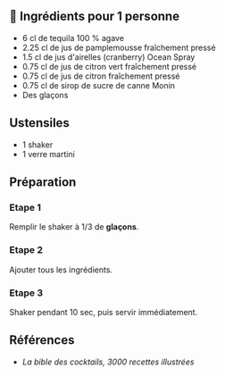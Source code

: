 ## 🦅 Ingrédients pour 1 personne

- 6 cl de tequila 100 % agave
- 2.25 cl de jus de pamplemousse fraîchement pressé
- 1.5 cl de jus d'airelles (cranberry) Ocean Spray
- 0.75 cl de jus de citron vert fraîchement pressé
- 0.75 cl de jus de citron fraîchement pressé
- 0.75 cl de sirop de sucre de canne Monin
- Des glaçons

## Ustensiles

- 1 shaker
- 1 verre martini

## Préparation

### Etape 1

Remplir le shaker à 1/3 de **glaçons**.

### Etape 2

Ajouter tous les ingrédients.

### Etape 3

Shaker pendant 10 sec, puis servir immédiatement.

## Références

- *La bible des cocktails, 3000 recettes illustrées*
